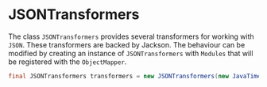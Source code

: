 
# JSONTransformers

The class `JSONTransformers` provides several transformers
for working with `JSON`. These transformers are backed by
Jackson. The behaviour can be modified by creating an
instance of `JSONTransformers` with `Modules` that will be
registered with the `ObjectMapper`.

```java
final JSONTransformers transformers = new JSONTransformers(new JavaTimeModule());
```
